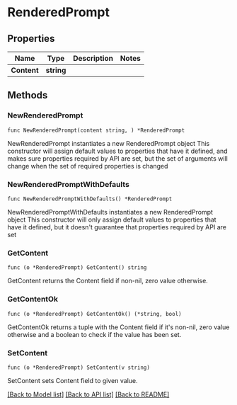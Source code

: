# RenderedPrompt

## Properties

Name | Type | Description | Notes
------------ | ------------- | ------------- | -------------
**Content** | **string** |  | 

## Methods

### NewRenderedPrompt

`func NewRenderedPrompt(content string, ) *RenderedPrompt`

NewRenderedPrompt instantiates a new RenderedPrompt object
This constructor will assign default values to properties that have it defined,
and makes sure properties required by API are set, but the set of arguments
will change when the set of required properties is changed

### NewRenderedPromptWithDefaults

`func NewRenderedPromptWithDefaults() *RenderedPrompt`

NewRenderedPromptWithDefaults instantiates a new RenderedPrompt object
This constructor will only assign default values to properties that have it defined,
but it doesn't guarantee that properties required by API are set

### GetContent

`func (o *RenderedPrompt) GetContent() string`

GetContent returns the Content field if non-nil, zero value otherwise.

### GetContentOk

`func (o *RenderedPrompt) GetContentOk() (*string, bool)`

GetContentOk returns a tuple with the Content field if it's non-nil, zero value otherwise
and a boolean to check if the value has been set.

### SetContent

`func (o *RenderedPrompt) SetContent(v string)`

SetContent sets Content field to given value.



[[Back to Model list]](../README.md#documentation-for-models) [[Back to API list]](../README.md#documentation-for-api-endpoints) [[Back to README]](../README.md)


